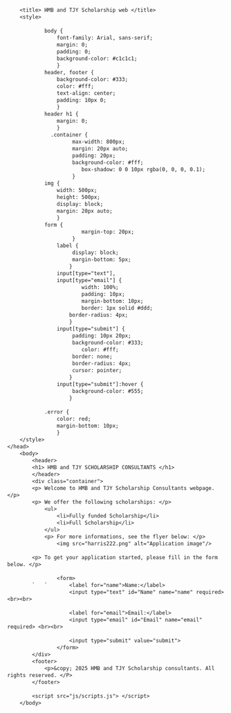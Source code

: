 
		<title> HMB and TJY Scholarship web </title>
		<style>
			
				body {
					font-family: Arial, sans-serif;
					margin: 0;
					padding: 0;
					background-color: #c1c1c1;
					}
				header, footer {
					background-color: #333;
					color: #fff;
					text-align: center;
					padding: 10px 0;
					}
				header h1 {
					margin: 0;
					}
				  .container {
           				 max-width: 800px;
           				 margin: 20px auto;
           				 padding: 20px;
           				 background-color: #fff;
            				box-shadow: 0 0 10px rgba(0, 0, 0, 0.1);
       					 }
				img {
					width: 500px;
					height: 500px;
					display: block;
					margin: 20px auto;
					}
				form {
            				margin-top: 20px;
       					 }
        			label {
           				 display: block;
           				 margin-bottom: 5px;
        				}
        			input[type="text"],
        			input[type="email"] {
            				width: 100%;
            				padding: 10px;
            				margin-bottom: 10px;
            				border: 1px solid #ddd;
           				border-radius: 4px;
        				}
        			input[type="submit"] {
           				 padding: 10px 20px;
           				 background-color: #333;
            				color: #fff;
           				 border: none;
           				 border-radius: 4px;
           				 cursor: pointer;
        				}
        			input[type="submit"]:hover {
           				 background-color: #555;
        				}

				.error {
					color: red;
					margin-bottom: 10px;
					}
		</style>	
	</head>
		<body>
			<header>
			<h1> HMB and TJY SCHOLARSHIP CONSULTANTS </h1>
			</header>
			<div class="container">
			<p> Welcome to HMB and TJY Scholarship Consultants webpage. </p>
			<p> We offer the following scholarships: </p>
				<ul>
					<li>Fully funded Scholarship</li>
					<li>Full Scholarship</li>
				</ul>
				<p> For more informations, see the flyer below: </p>
					<img src="harris222.png" alt="Application image"/>

			<p> To get your application started, please fill in the form below. </p>

					<form>
			`	`		<label for="name">Name:</label>
						<input type="text" id="Name" name="name" required> <br><br>

						<label for="email">Email:</label>
						<input type="email" id="Email" name="email" required> <br><br>

						<input type="submit" value="submit">
					</form>
			</div>
			<footer>
				<p>&copy; 2025 HMB and TJY Scholarship consultants. All rights reserved. </P>
			</footer>

			<script src="js/scripts.js"> </script>
		</body>
</html>
